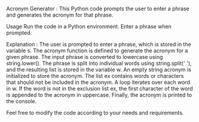 
Acronym Generator :
This Python code prompts the user to enter a phrase and generates the acronym for that phrase.

Usage
Run the code in a Python environment.
Enter a phrase when prompted.

Explanation : 
The user is prompted to enter a phrase, which is stored in the variable s.
The acronym function is defined to generate the acronym for a given phrase.
The input phrase is converted to lowercase using string.lower().
The phrase is split into individual words using string.split(' '), and the resulting list is stored in the variable w.
An empty string acronym is initialized to store the acronym.
The list ex contains words or characters that should not be included in the acronym.
A loop iterates over each word in w. If the word is not in the exclusion list ex, the first character of the word is appended to the acronym in uppercase.
Finally, the acronym is printed to the console.

Feel free to modify the code according to your needs and requirements.
